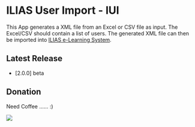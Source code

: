 # ILIAS User Import - IUI
This App generates a XML file from an Excel or CSV file as input. The Excel/CSV should contain a list of users.
The generated XML file can then be imported into [ILIAS e-Learning System](http://www.ilias.de/).

## Latest Release
  * [2.0.0] beta

## Donation
Need Coffee ...... :)

[<img src="https://www.paypalobjects.com/en_US/i/btn/btn_donate_LG.gif">](https://www.paypal.com/cgi-bin/webscr?cmd=_donations&business=fadi_asbih%40yahoo%2ede&lc=US&item_name=Support%20Developing%20ILIAS%20User%20Import&no_note=0&currency_code=EUR&bn=PP%2dDonationsBF%3abtn_donate_LG%2egif%3aNonHostedGuest)


